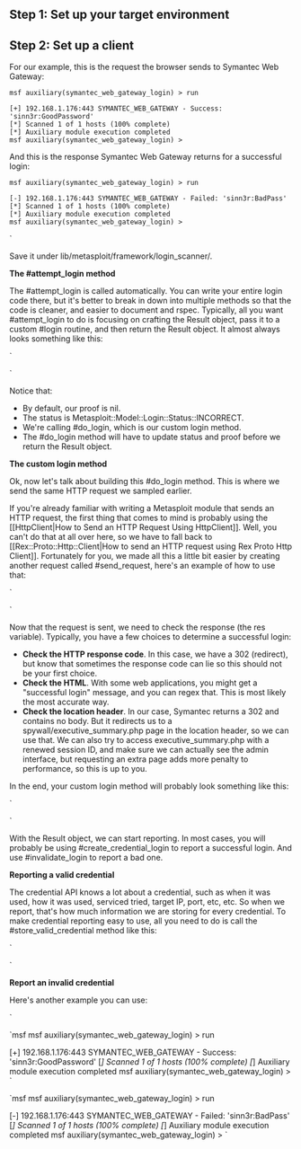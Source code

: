 ## Step 1: Set up your target environment
## Step 2: Set up a client
For our example, this is the request the browser sends to Symantec Web Gateway:
```msf
msf auxiliary(symantec_web_gateway_login) > run

[+] 192.168.1.176:443 SYMANTEC_WEB_GATEWAY - Success: 'sinn3r:GoodPassword'
[*] Scanned 1 of 1 hosts (100% complete)
[*] Auxiliary module execution completed
msf auxiliary(symantec_web_gateway_login) >
```

And this is the response Symantec Web Gateway returns for a successful login:
```msf
msf auxiliary(symantec_web_gateway_login) > run

[-] 192.168.1.176:443 SYMANTEC_WEB_GATEWAY - Failed: 'sinn3r:BadPass'
[*] Scanned 1 of 1 hosts (100% complete)
[*] Auxiliary module execution completed
msf auxiliary(symantec_web_gateway_login) >
```

`

Save it under lib/metasploit/framework/login_scanner/.

**The #attempt_login method**

The #attempt_login is called automatically. You can write your entire login code there, but it's better to break in down into multiple methods so that the code is cleaner, and easier to document and rspec. Typically, all you want #attempt_login to do is focusing on crafting the Result object, pass it to a custom #login routine, and then return the Result object. It almost always looks something like this:

`

`

Notice that:

* By default, our proof is nil.
* The status is Metasploit::Model::Login::Status::INCORRECT.
* We're calling #do_login, which is our custom login method.
* The #do_login method will have to update status and proof before we return the Result object.

**The custom login method**

Ok, now let's talk about building this #do_login method. This is where we send the same HTTP request we sampled earlier.

If you're already familiar with writing a Metasploit module that sends an HTTP request, the first thing that comes to mind is probably using the [[HttpClient|How to Send an HTTP Request Using HttpClient]]. Well, you can't do that at all over here, so we have to fall back to [[Rex::Proto::Http::Client|How to send an HTTP request using Rex Proto Http Client]]. Fortunately for you, we made all this a little bit easier by creating another request called #send_request, here's an example of how to use that:


`

`

Now that the request is sent, we need to check the response (the res variable). Typically, you have a few choices to determine a successful login:

* **Check the HTTP response code**. In this case, we have a 302 (redirect), but know that sometimes the response code can lie so this should not be your first choice.
* **Check the HTML**. With some web applications, you might get a "successful login" message, and you can regex that. This is most likely the most accurate way.
* **Check the location header**. In our case, Symantec returns a 302 and contains no body. But it redirects us to a spywall/executive_summary.php page in the location header, so we can use that. We can also try to access executive_summary.php with a renewed session ID, and make sure we can actually see the admin interface, but requesting an extra page adds more penalty to performance, so this is up to you.

In the end, your custom login method will probably look something like this:

`

`

With the Result object, we can start reporting. In most cases, you will probably be using #create_credential_login to report a successful login. And use #invalidate_login to report a bad one.

**Reporting a valid credential**

The credential API knows a lot about a credential, such as when it was used, how it was used, serviced tried, target IP, port, etc, etc. So when we report, that's how much information we are storing for every credential. To make credential reporting easy to use, all you need to do is call the #store_valid_credential method like this:

`

`

**Report an invalid credential**

Here's another example you can use:

`

`msf
msf auxiliary(symantec_web_gateway_login) > run

[+] 192.168.1.176:443 SYMANTEC_WEB_GATEWAY - Success: 'sinn3r:GoodPassword'
[*] Scanned 1 of 1 hosts (100% complete)
[*] Auxiliary module execution completed
msf auxiliary(symantec_web_gateway_login) >
`

`msf
msf auxiliary(symantec_web_gateway_login) > run

[-] 192.168.1.176:443 SYMANTEC_WEB_GATEWAY - Failed: 'sinn3r:BadPass'
[*] Scanned 1 of 1 hosts (100% complete)
[*] Auxiliary module execution completed
msf auxiliary(symantec_web_gateway_login) >
`

